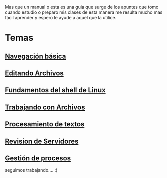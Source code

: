 Mas que un manual o esta es una guia que surge de los apuntes que tomo cuando estudio o preparo mis clases de esta manera me resulta mucho mas fácil aprender y espero le ayude a aquel que la utilice.

# Temas

## [Navegación básica](content/100-navigation-basics/index.md)
## [Editando Archivos](content/101-editing-files/index.md)
## [Fundamentos del shell de Linux](content/102-shell-basics/index.md)

## [Trabajando con Archivos](content/103-working-with-files/index.md)

## [Procesamiento de textos ](content/104-text-processing/index.md)

## [Revision de Servidores](content/105-server-review/index.md)

## [Gestión de procesos](content/106-process-management/index.md)


seguimos trabajando.... :)